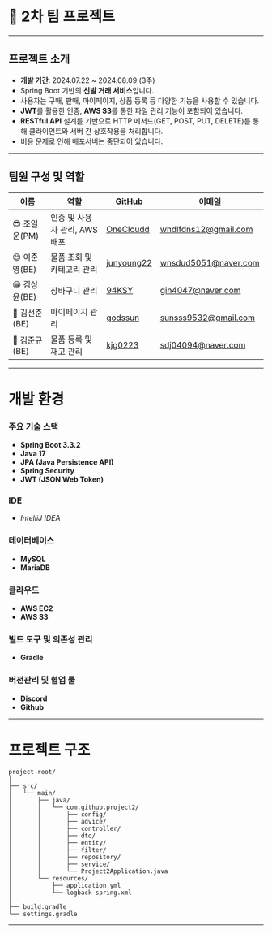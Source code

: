 # 👟 2차 팀 프로젝트

---

## 프로젝트 소개

- **개발 기간**: 2024.07.22 ~ 2024.08.09 (3주)
- Spring Boot 기반의 **신발 거래 서비스**입니다.
- 사용자는 구매, 판매, 마이페이지, 상품 등록 등 다양한 기능을 사용할 수 있습니다.
- **JWT**를 활용한 인증, **AWS S3**를 통한 파일 관리 기능이 포함되어 있습니다.
- **RESTful API** 설계를 기반으로 HTTP 메서드(GET, POST, PUT, DELETE)를 통해 클라이언트와 서버 간 상호작용을 처리합니다.
- 비용 문제로 인해 배포서버는 중단되어 있습니다.

---

## 팀원 구성 및 역할

| 이름         | 역할                  | GitHub                                         | 이메일                       |
|------------|---------------------| ---------------------------------------------- | -------------------------- |
| 😎 조일운(PM) | 인증 및 사용자 관리, AWS 배포 | [OneCloudd](https://github.com/OneCloudd)      | whdlfdns12@gmail.com        |
| 😊 이준영(BE) | 물품 조회 및 카테고리 관리     | [junyoung22](https://github.com/junyoung22)    | wnsdud5051@naver.com        |
| 😁 김상윤(BE) | 장바구니 관리             | [94KSY](https://github.com/94KSY)              | gin4047@naver.com              |
| 🙂 김선준(BE) | 마이페이지 관리            | [godssun](https://github.com/godssun)          | sunsss9532@gmail.com        |
| 🤩 김준규(BE) | 물품 등록 및 재고 관리     | [kjg0223](https://github.com/kjg0223)          | sdj04094@naver.com     |

---

# 개발 환경

### 주요 기술 스택

- **Spring Boot 3.3.2**
- **Java 17**
- **JPA (Java Persistence API)**
- **Spring Security**
- **JWT (JSON Web Token)**

### IDE
- **IntelliJ* IDEA*

### 데이터베이스

- **MySQL**
- **MariaDB**

### 클라우드

- **AWS EC2**
- **AWS S3**

### 빌드 도구 및 의존성 관리

- **Gradle**

### 버전관리 및 협업 툴
- **Discord**
- **Github**
---
# 프로젝트 구조
```plaintext
project-root/
│
├── src/
│   └── main/
│       ├── java/
│       │   └── com.github.project2/
│       │       ├── config/
│       │       ├── advice/
│       │       ├── controller/
│       │       ├── dto/
│       │       ├── entity/
│       │       ├── filter/
│       │       ├── repository/
│       │       ├── service/
│       │       └── Project2Application.java
│       └── resources/
│           ├── application.yml
│           └── logback-spring.xml
│
├── build.gradle
└── settings.gradle
```
---